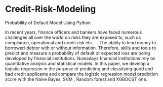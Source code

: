 # Credit-Risk-Modeling
Probability of Default Model Using Python

In recent years, finance officers and bankers have faced numerous challenges all over the world 
on risks they are exposed to, such us compliance, operational and credit risk etc.…. The ability to 
lend money to borrower/ debtor with or without information. Therefore, skills and tools to 
predict and measure a probability of default or expected loss are being developed by financial 
institutions. Nowadays financial institutions rely on quantitative analysis and statistical models.
In this paper, we develop a logistic regression in the purpose of predicting and classifying good 
and bad credit applicants and compare the logistic regression model prediction score with the 
Naïve Bayes, SVM , Random forest and XGBOOST one.

